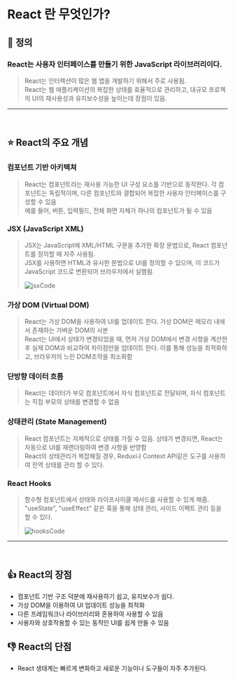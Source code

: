 # React 란 무엇인가?

## :page_with_curl: 정의
### React는 사용자 인터페이스를 만들기 위한 JavaScript 라이브러리이다.
> React는 인터렉션이 많은 웹 앱을 개발하기 위해서 주로 사용됨. <br>
> React는 웹 애플리케이션의 복잡한 상태를 효율적으로 관리하고, 대규모 프로젝의 UI의 재사용성과 유지보수성을 높이는데 장점이 있음.
----------
<br>

## :star: React의 주요 개념
### 컴포넌트 기반 아키텍쳐
> React는 컴포넌트라는 재사용 가능한 UI 구성 요소를 기반으로 동작한다. 각 컴포넌트는 독립적이며, 다른 컴포넌트와 결합되어 복잡한 사용자 인터페이스를 구성할 수 있음 <br>
> 예를 들어, 버튼, 입력필드, 전체 화면 자체가 하나의 컴포넌트가 될 수 있음

### JSX (JavaScript XML)
> JSX는 JavaScript에 XML/HTML 구문을 추가한 확장 문법으로, React 컴포넌트를 정의할 때 자주 사용됨. <br>
> JSX를 사용하면 HTML과 유사한 문법으로 UI를 정의할 수 있으며, 이 코드가 JavaScript 코드로 변환되어 브라우저에서 실햄됨.
>
> ![jsxCode](https://github.com/user-attachments/assets/238eb2f7-71bd-4382-9f12-a8d149857306)


### 가상 DOM (Virtual DOM)
> React는 가상 DOM을 사용하여 UI를 업데이트 한다. 가상 DOM은 메모리 내에서 존재하는 가벼운 DOM의 사본 <br>
> React는 UI에서 상태가 변경되었을 때, 먼저 가상 DOM에서 변경 사항을 계산한 후 실제 DOM과 비교하여 차이점만을 업데이트 한다. 이를 통해 성능을 최적화하고, 브라우저의 느린 DOM조작을 최소화함

### 단방향 데이터 흐름
> React는 데이터가 부모 컴포넌트에서 자식 컴포넌트로 전달되며, 자식 컴포넌트는 직접 부모의 상태를 변경할 수 없음

### 상태관리 (State Management)
> React 컴포넌트는 자체적으로 상태를 가질 수 있음. 상태가 변경되면, React는 자동으로 UI를 재랜더링하여 변경 사항을 반영함 <br>
> React의 상태관리가 복잡해질 경우, Redux나 Context API같은 도구를 사용하여 전역 상태를 관리 할 수 있다.

### React Hooks
> 함수형 컴포넌트에서 상태와 라이프사이클 메서드를 사용할 수 있게 해줌. "useState", "useEffect" 같은 훅을 통해 상태 관리, 사이드 이펙트 관리 등을 할 수 있다.
> 
> ![hooksCode](https://github.com/user-attachments/assets/a5ec5b58-6b66-4609-998f-433c14f2c09c)

----------
<br>

## :thumbsup: React의 장점

- 컴포넌트 기반 구조 덕분에 재사용하기 쉽고, 유지보수가 쉽다.
- 가상 DOM을 이용하여 UI 업데이트 성능을 최적화
- 다른 프레임워크나 라이브러리와 혼용하여 사용할 수 있음
- 사용자와 상호작용할 수 있는 동적인 UI를 쉽게 만들 수 있음

## :thumbsdown: React의 단점
- React 생태계는 빠르게 변화하고 새로운 기능이나 도구들이 자주 추가된다.
